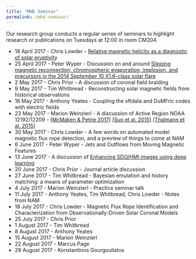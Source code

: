 ```yaml
---
title: "MHD Seminar"
permalink: /mhd-seminar/
---
```


Our research group conducts a regular series of seminars to highlight research or publications on Tuesdays at 12:00 in room CM204.

- 18 April 2017 - Chris Lowder - [Relative magnetic helicity as a diagnostic of solar eruptivity](https://arxiv.org/abs/1703.10562)
- 25 April 2017 - Peter Wyper - Discussion on and around [Slipping magnetic reconnection, chromospheric evaporation, implosion, and precursors in the 2014 September 10 X1.6-class solar flare](http://iopscience.iop.org/article/10.3847/0004-637X/823/1/41/pdf)
- 2 May 2017 - Chris Prior - A discussion of coronal field braiding
- 9 May 2017 - Tim Whitbread - Reconstructing solar magnetic fields from historical observations
- 16 May 2017 - Anthony Yeates - Coupling the sftdata and DuMFric codes with electric fields
- 23 May 2017 - Marion Weinzierl - A discussion of Active Region NOAA 12192/12209 - [(McMaken & Petrie 2017)](http://iopscience.iop.org/article/10.3847/1538-4357/aa6d0b/meta) [(Sun et al. 2015)](http://iopscience.iop.org/article/10.1088/2041-8205/804/2/L28/meta) [(Thalmann et al. 2015)](http://iopscience.iop.org/article/10.1088/2041-8205/801/2/L23/meta)
- 30 May 2017 - Chris Lowder - A few words on automated model magnetic flux rope detection, and a preview of things to come at NAM
- 6 June 2017 - Peter Wyper - Jets and Outflows from Moving Magnetic Features
- 13 June 2017 - A discussion of [Enhancing SDO/HMI images using deep learning](https://arxiv.org/abs/1706.02933)
- 20 June 2017 - Chris Prior - Journal article discussion
- 27 June 2017 - Tim Whitbread - Bayesian emulation and history matching: a means of parameter optimization
- 4 July 2017 - Marion Weinzierl - Practice seminar talk
- 11 July 2017 - Anthony Yeates, Tim Whitbread, Chris Lowder - Notes from NAM
- 18 July 2017 - Chris Lowder - Magnetic Flux Rope Identification and Characterization from Observationally-Driven Solar Coronal Models
- 25 July 2017 - Chris Prior
- 1 August 2017 - Tim Whitbread
- 8 August 2017 - Anthony Yeates
- 15 August 2017 - Marion Weinzierl
- 22 August 2017 - Marcus Page
- 29 August 2017 - Konstantinos Gourgouliatos
